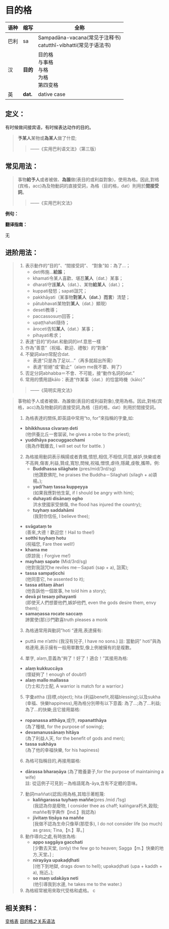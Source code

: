 # 目的格

|语种|缩写|全称|
|-|-|-|
|巴利|sa|Sampadāna-vacana\(常见于注释书\)<br>catutthī-vibhatti\(常见于语法书\)|
|汉|**目的**|目的格<br>与事格<br>与格<br>为格<br>第四变格|
|英|**dat.**|dative case|

## 定义：

有时候做间接宾语，有时候表达动作的目的。

> **予某人**某物或**為某人**做了什麼;
>
> > ——《实用巴利语文法》（第三版）

## 常见用法：

>事物**給予人**或者被做、**為誰**做(表目的或利益對象)，使用為格。因此,對格(宾格，acc)為及物動詞的直接受詞，為格（目的格，dat）則用於**間接受詞**。
>>——《实用巴利文法》

**例句：**

**翻译指南：**

无

## 进阶用法：

>1. 表示動作的“目的”、“間接受詞”、 “對象”如：為了…；
>		- deti佈施…**給誰**；
>		- khamati令某人喜歡、堪忍**某人**（dat.）某事；
>		- dharati守護**某人**（dat.）、某物**給某人**（dat.）；
>		- kuppati發怒；sapati詛咒；
>		- pakkhāyati（某事物**對某人（dat.）而言**）清楚；
>		- pātubhavati某物對**某人**（dat.）顯現）
>		- deseti教導；
>		- paccassosuṃ回答；
>		- upaṭṭhahati隨侍；
>		- āroceti告知**某人**（dat.）某事；
>		- pihayati希求；
>2. 表達“目的”的dat.和動詞的inf.意思一樣
>3. 作為“善意”（祝福、歡迎、禮敬）的“對象” 
>4. 不變詞alaṃ常配合dat.
>		- 表達“只是為了足以…”（再多就超出所需）
>		- 表達“拒絕”或“勸止”（alaṃ me我不要、夠了）
>5. 否定分詞abhabba＝不會、不可能，接“動作名詞的dat.” 
>6. 常用的慣用語kālo：表達“作某事（dat.）的恰當時機（kālo）”
>>——《简明实用文法》


>事物給予人或者被做、為誰做(表目的或利益對象),使用為格。因此,對格(宾格，acc)為及物動詞的直接受詞,為格（目的格，dat）則用於間接受詞。
>1. 為格表達的關係,即英語中常用“to, for”來指稱的字彙,如: 
> - **bhikkhussa cīvaraṃ deti**<br>(他供養比丘一套袈裟, he gives a robe to the priest); 
> - **yuddhāya paccuggacchami** <br>(我為作戰離去, I will set out for battle. )
>2. 為格接用動詞表示稱揚或者責備,憤怒,相信,不相信,同意,嫉妒,快樂或者不高興,傷害,利益,贊成,寬恕,問候,祝福,憎恨,虐待,隱藏,虔敬,攜帶。例: 
>	 - **Buddhassa silāghate** (pres/mid/3rd/sg)<br>(他讚歎佛陀, he praises the Buddha－Silaghati (silagh + a)頌楊。); 
>	 - **yadi’haṃ tassa kuppeyya**<br>(如果我應對他生氣, if I should be angry with him); 
>	 - **duhayati disānaṃ ogho**<br>洪水使國家受損傷, the flood has injured the country); 
>	 - **tuyhaṃ saddahāmi**<br>(我對你信任, I believe thee); 
> - **svāgataṃ te**<br>(善來,大德！歡迎您！Hail to thee!) 
> - **sotthi tuyhaṃ hotu**<br>(祝福您, Fare thee well!) 
> - **khama me**<br>(原諒我﹗Forgive me!) 
> - **mayhaṃ sapate** (Mid/3rd/sg)<br>(他對我詛咒he reviles me－Sapati (sap + a), 詛罵); 
> - **tassa sampaṭicchi**<br>(他同意它, he assented to it); 
> - **tassa atītaṃ āhari**<br>(他告訴他一個故事, he told him a story); 
> - **devā pi tesaṃ pihayanti**<br>(即使天人們想要他們,嫉妒他們, even the gods desire them, envy them);
> - **samaṇassa rocate saccaṃ**<br>諦實使(那)沙門歡喜truth pleases a monk
>3. 為格通常用與動詞”hoti “連用,表達擁有: 
> - puttā me n’atthi (我沒有兒子, I have no sons.) 註: 當動詞” hoti”與為格連用,表示擁有一般用單數型,像上例被擁有的是複數。
>4. 單字, alaṃ,意義為“夠了！好了！適合！”其接用為格:
> - **alaṃ kukkuccāya**<br>(懷疑夠了！enough of doubt!)
> - **alaṃ mallo mallassa**<br>(力士和力士配, A warrior is match for a warrior.)
>5. 字彙attha (目標,object); hita (利益benefit,祝福blessing);以及sukha (幸福、快樂happiness),用為格分別帶有以下意義: 為了...;為了...利益; 為了...的快樂;且它接用屬格: 
> - **ropanassa atthāya**,或作, **ropanatthāya**<br>(為了種植, for the purpose of sowing);
> - **devamanussānaṃ hitāya**<br>(為了利益人天, for the benefit of gods and men); 
> - **tassa sukhāya**<br>(為了他的幸福快樂, for his hapiness)
>6. 為格可指稱目的,再接用屬格: 
> - **dārassa bharaṇāya** (為了贍養妻子,for the purpose of maintaining a wife)<br>註: 從這例子可見到－為格語尾為-āya,含有不定體的意味。
>7. 動詞maññati(認爲)用為格,其暗示著輕蔑: 
>	 - **kaliṅgarassa tuyhaṃ maññe**(pres /mid /1sg)<br>(我認為你是廢物, I consider thee as chaff; kaliṅgara朽木,穀殼; maññe有字典作【ind.】我認為)
>	 - **jīvitaṃ tiṇāya na maññe**<br>[我做不認為生命只像草(那麼多), I do not consider life (so much) as grass; Tina,【n.】草。]
>8. 動作導向之處,有時放為格: 
>	 - **appo saggāya gacchati**<br>[少數去天堂, (only) the few go to heaven; Sagga【m.】快樂的地方,天堂。] ;
>	 - **nirayāya upakaḍḍhati**<br>[(他下到地獄, drags down to hell); upakaḍḍhati (upa + kaddh + a), 拖近。]; 
>	 - **so maṃ udakāya neti**<br>(他引導我到水邊, he takes me to the water.)
>9. 為格經常被用來取代受格和處格。
c


## 相关资料：

[变格表](ending-table.md)
[目的格之关系语法](../basic-relation/dat.md)
